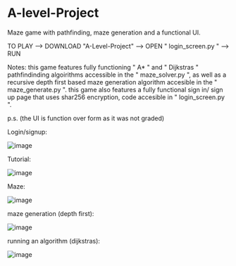 # A-level-Project
Maze game with pathfinding, maze generation and a functional UI.

TO PLAY --> DOWNLOAD "A-Level-Project" --> OPEN " login_screen.py " --> RUN

Notes: this game features fully functioning " A* " and " Dijkstras " pathfindinding algoirithms accessible in the " maze_solver.py ", as well as a recursive depth first based maze generation algorithm accesible in the " maze_generate.py ". this game also features a fully functional sign in/ sign up page that uses shar256 encryption, code accesible in " login_screen.py ".

p.s. (the UI is function over form as it was not graded)

Login/signup:

![image](https://github.com/UBERCOW123/A-level-Project/assets/110287342/03070631-2501-41ce-aedf-565451d9d3cd)


Tutorial:

![image](https://github.com/UBERCOW123/A-level-Project/assets/110287342/3e6fd426-45f8-46b2-8c48-00a86cb8d4b5)


Maze:

![image](https://github.com/UBERCOW123/A-level-Project/assets/110287342/2bf998bc-f5f1-4e21-af0c-d4699c02d0d3)


maze generation (depth first):

![image](https://github.com/UBERCOW123/A-level-Project/assets/110287342/b32d5b02-2825-4fbc-8130-4b1ed10c035d)


running an algorithm (dijkstras):

![image](https://github.com/UBERCOW123/A-level-Project/assets/110287342/2b87d059-e4c4-4bfa-b44c-6b41f37ef783)
